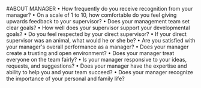#ABOUT MANAGER
•    How frequently do you receive recognition from your manager?
•    On a scale of 1 to 10, how comfortable do you feel giving upwards feedback to your supervisor?
•    Does your management team set clear goals? 
•    How well does your supervisor support your developmental goals?
•    Do you feel respected by your direct supervisor? 
•    If your direct supervisor was an animal, what would he or she be? 
•    Are you satisfied with your manager's overall performance as a manager?
•    Does your manager create a trusting and open environment?
•    Does your manager treat everyone on the team fairly?
•    Is your manager responsive to your ideas, requests, and suggestions?
•    Does your manager have the expertise and ability to help you and your team succeed?
•    Does your manager recognize the importance of your personal and family life?
